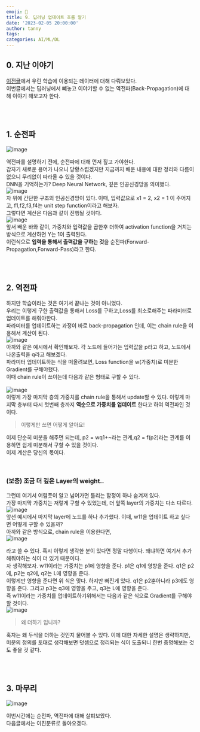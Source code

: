 ```yaml
---
emoji: 🔮
title: 9. 딥러닝 업데이트 흐름 알기
date: '2023-02-05 20:00:00'
author: tanny
tags: 
categories: AI/ML/DL
---
```


## 0. 지난 이야기
[이전글](https://tannybrown.github.io/ai/9/)에서 우린 학습에 이용되는 데이터에 대해 다뤄보았다.<br>
이번글에서는 딥러닝에서 뺴놓고 이야기할 수 없는 역전파(Back-Propagation)에 대해 이야기 해보고자 한다.<br>

<br><br>




## 1. 순전파
![image](https://user-images.githubusercontent.com/121401159/216831403-ebfd4bd0-5757-487e-9426-f95bd85a83e2.png) <br>

역전파를 설명하기 전에, 순전파에 대해 먼저 짚고 가야한다. <br>
갑자기 새로운 용어가 나오니 당황스럽겠지만 지금까지 배운 내용에 대한 정리와 다름이 없으니 무리없이 따라올 수 있을 것이다.<br>
DNN을 기억하는가? Deep Neural Network, 깊은 인공신경망을 의미했다. <br>
![image](https://user-images.githubusercontent.com/121401159/217760131-8cf8bdc2-bbb4-478b-813a-917784e00720.png)
<br>
자 위에 간단한 구조의 인공신경망이 있다. 이때, 입력값으로 x1 = 2, x2 = 1 이 주어지고, f1,f2,f3,f4는 unit step function이라고 해보자.<br>
그렇다면 계산은 다음과 같이 진행될 것이다.<br>
![image](https://user-images.githubusercontent.com/121401159/217760693-838144b0-195e-4fe2-9305-a252ae410b86.png)
<br>
앞서 배운 바와 같이, 가중치와 입력값을 곱한후 더하여 activation function을 거치는 방식으로 계산하면 Y는 1이 출력된다.<br>
이런식으로 **입력을 통해서 출력값을 구하는 것**을 순전파(Forward-Propagation,Forward-Pass)라고 한다.<br>

<br><br>

## 2. 역전파
하지만 학습이라는 것은 여기서 끝나는 것이 아니었다.<br>
우리는 이렇게 구한 출력값을 통해서 Loss를 구하고,Loss를 최소로해주는 파라미터로 업데이트를 해줘야한다.<br>
파라미터를 업데이트하는 과정이 바로 back-propagation 인데, 이는 chain rule을 이용해서 계산이 된다.<br>
![image](https://user-images.githubusercontent.com/121401159/217763519-5c3f81a0-7b59-4368-af62-d3aa2a76577a.png)<br>
아까와 같은 예시에서 확인해보자. 각 노드에 들어가는 입력값을 p라고 하고, 노드에서 나온출력을 q라고 해보겠다.<br>
파라미터 업데이트하는 식을 떠올려보면, Loss function을 w(가중치)로 미분한 Gradient를 구해야했다.<br>
이때 chain rule이 쓰이는데 다음과 같은 형태로 구할 수 있다.<br><br>
![image](https://user-images.githubusercontent.com/121401159/217765247-9e7aba0c-2735-4971-a4d3-eca0a0b10ee2.png)<br>
이렇게 가장 마지막 층의 가중치를 chain rule을 통해서 update할 수 있다. 이렇게 마지막 층부터 다시 첫번째 층까지 **역순으로 가중치를 업데이트** 한다고 하여 역전파인 것이다.
> 이렇게만 쓰면 어떻게 알아요!

이제 단순히 미분을 해주면 되는데, p2 = wq1+~라는 관계,q2 = f(p2)라는 관계를 이용하면 쉽게 미분해서 구할 수 있을 것이다.<br>
이제 계산은 당신의 몫이다.<br>


<br>

### (보충) 조금 더 깊은 Layer의 weight..

그런데 여기서 어렴풋이 알고 넘어가면 틀리는 함정이 하나 숨겨져 있다.<br>
가장 마지막 가중치는 저렇게 구할 수 있었는데, 더 앞쪽 layer의 가중치는 다소 다르다. <br>
![image](https://user-images.githubusercontent.com/121401159/217772885-fea3b2a6-4996-4b9f-a7be-2ef30201f578.png)<br>
앞선 예시에서 마지막 layer에 노드를 하나 추가했다. 이때, w11을 업데이트 하고 싶다면 어떻게 구할 수 있을까?<br>
아까와 같은 방식으로, chain rule을 이용한다면,<br>
![image](https://user-images.githubusercontent.com/121401159/217772381-ec4f932c-ad68-4212-99ce-1e3bec5a8d8f.png)
<br>

라고 쓸 수 있다. 혹시 이렇게 생각한 분이 있다면 정말 다행이다. 왜냐하면 여기서 추가해줘야하는 식이 더 있기 때문이다.<br>
자 생각해보자. w11이라는 가중치는 p1에 영향을 준다. p1은 q1에 영향을 준다. q1은 p2에, p2는 q2에, q2는 L에 영향을 준다.<br>
이렇게만 영향을 준다면 위 식은 맞다. 하지만 빠진게 있다. q1은 p2뿐아니라 p3에도 영향을 준다. 그리고 p3는 q3에 영향을 주고, q3는 L에 영향을 준다.<br>
즉 w11이라는 가중치를 업데이트하기위해서는 다음과 같은 식으로 Gradient를 구해야할 것이다.<br>
![image](https://user-images.githubusercontent.com/121401159/217772743-9611e824-a7e7-4cbb-88d9-c0b03e43abc4.png)<br>


> 왜 더하기 입니까?

혹자는 왜 두식을 더하는 것인지 물어볼 수 있다. 이에 대한 자세한 설명은 생략하지만, 미분의 정의를 토대로 생각해보면 덧셈으로 정리되는 식이 도출되니 한번 증명해보는 것도 좋을 것 같다.






<br><br>


## 3. 마무리

![image](https://user-images.githubusercontent.com/121401159/217774241-fa17e450-2a13-49b7-b0c6-cf8095743426.png)<br>

이번시간에는 순전파, 역전파에 대해 살펴보았다.<br>
다음글에서는 이진분류로 돌아오겠다.<br>
